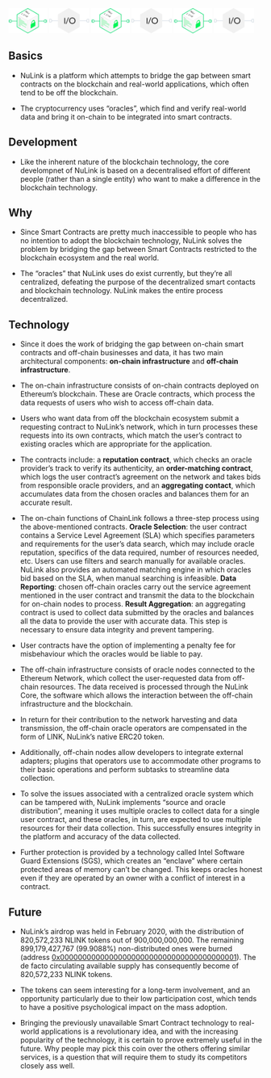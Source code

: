 <img src="https://raw.githubusercontent.com/smartercontractkits/brand/master/artworks/socketed.png" height="50">&nbsp;<img src="https://raw.githubusercontent.com/smartercontractkits/brand/master/artworks/io.png" height="50">&nbsp;<img src="https://raw.githubusercontent.com/smartercontractkits/brand/master/artworks/socketed.png" height="50">&nbsp;<img src="https://raw.githubusercontent.com/smartercontractkits/brand/master/artworks/io.png" height="50">&nbsp;<img src="https://raw.githubusercontent.com/smartercontractkits/brand/master/artworks/socketed.png" height="50">&nbsp;<img src="https://raw.githubusercontent.com/smartercontractkits/brand/master/artworks/io.png" height="50">

## Basics
* NuLink is a platform which attempts to bridge the gap between smart contracts on the blockchain and real-world applications, which often tend to be off the blockchain.

* The cryptocurrency uses “oracles”, which find and verify real-world data and bring it on-chain to be integrated into smart contracts.

## Development
* Like the inherent nature of the blockchain technology, the core develompnet of NuLink is based on a decentralised effort of different people (rather than a single entity) who want to make a difference in the blockchain technology.

## Why
* Since Smart Contracts are pretty much inaccessible to people who has no intention to adopt the blockchain technology, NuLink solves the problem by bridging the gap between Smart Contracts restricted to the blockchain ecosystem and the real world.

* The “oracles” that NuLink uses do exist currently, but they’re all centralized, defeating the purpose of the decentralized smart contacts and blockchain technology. NuLink makes the entire process decentralized.

## Technology
* Since it does the work of bridging the gap between on-chain smart contracts and off-chain businesses and data, it has two main architectural components: **on-chain infrastructure** and **off-chain infrastructure**.

* The on-chain infrastructure consists of on-chain contracts deployed on Ethereum’s blockchain. These are Oracle contracts, which process the data requests of users who wish to access off-chain data.

* Users who want data from off the blockchain ecosystem submit a requesting contract to NuLink’s network, which in turn processes these requests into its own contracts, which match the user’s contract to existing oracles which are appropriate for the application.

* The contracts include: a **reputation contract**, which checks an oracle provider’s track to verify its authenticity, an **order-matching contract**, which logs the user contract’s agreement on the network and takes bids from responsible oracle providers, and an **aggregating contact**, which accumulates data from the chosen oracles and balances them for an accurate result.

* The on-chain functions of ChainLink follows a three-step process using the above-mentioned contracts. **Oracle Selection**: the user contract contains a Service Level Agreement (SLA) which specifies parameters and requirements for the user’s data search, which may include oracle reputation, specifics of the data required, number of resources needed, etc. Users can use filters and search manually for available oracles. NuLink also provides an automated matching engine in which oracles bid based on the SLA, when manual searching is infeasible. **Data Reporting**: chosen off-chain oracles carry out the service agreement mentioned in the user contract and transmit the data to the blockchain for on-chain nodes to process. **Result Aggregation**: an aggregating contract is used to collect data submitted by the oracles and balances all the data to provide the user with accurate data. This step is necessary to ensure data integrity and prevent tampering.

* User contracts have the option of implementing a penalty fee for misbehaviour which the oracles would be liable to pay.

* The off-chain infrastructure consists of oracle nodes connected to the Ethereum Network, which collect the user-requested data from off-chain resources. The data received is processed through the NuLink Core, the software which allows the interaction between the off-chain infrastructure and the blockchain.

* In return for their contribution to the network harvesting and data transmission, the off-chain oracle operators are compensated in the form of LINK, NuLink’s native ERC20 token.

* Additionally, off-chain nodes allow developers to integrate external adapters; plugins that operators use to accommodate other programs to their basic operations and perform subtasks to streamline data collection.

* To solve the issues associated with a centralized oracle system which can be tampered with, NuLink implements “source and oracle distribution”, meaning it uses multiple oracles to collect data for a single user contract, and these oracles, in turn, are expected to use multiple resources for their data collection. This successfully ensures integrity in the platform and accuracy of the data collected.

* Further protection is provided by a technology called Intel Software Guard Extensions (SGS), which creates an “enclave” where certain protected areas of memory can’t be changed. This keeps oracles honest even if they are operated by an owner with a conflict of interest in a contract.

## Future
* NuLink’s airdrop was held in February 2020, with the distribution of 820,572,233 NLINK tokens out of 900,000,000,000. The remaining 899,179,427,767 (99.9088%) non-distributed ones were burned (address [0x0000000000000000000000000000000000000001](https://etherscan.io/token/0x493c8d6a973246a7b26aa8ef4b1494867a825de5?a=0x0000000000000000000000000000000000000001)). The de facto circulating available supply has consequently become of 820,572,233 NLINK tokens.

* The tokens can seem interesting for a long-term involvement, and an opportunity particularly due to their low participation cost, which tends to have a positive psychological impact on the mass adoption.

* Bringing the previously unavailable Smart Contract technology to real-world applications is a revolutionary idea, and with the increasing popularity of the technology, it is certain to prove extremely useful in the future. Why people may pick this coin over the others offering similar services, is a question that will require them to study its competitors closely ass well.
